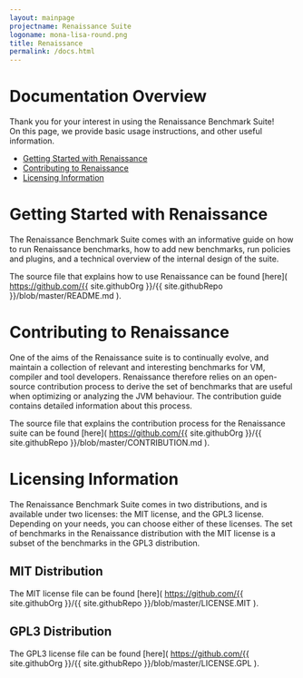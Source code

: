 ```yaml
---
layout: mainpage
projectname: Renaissance Suite
logoname: mona-lisa-round.png
title: Renaissance
permalink: /docs.html
---
```



# Documentation Overview

Thank you for your interest in using the Renaissance Benchmark Suite!
<br/>
On this page, we provide basic usage instructions, and other useful information.

- [Getting Started with Renaissance](#getting-started)
- [Contributing to Renaissance](#contributing)
- [Licensing Information](#licensing)


# <a name="getting-started"></a> Getting Started with Renaissance

The Renaissance Benchmark Suite comes with an informative guide
on how to run Renaissance benchmarks, how to add new benchmarks, run policies and plugins,
and a technical overview of the internal design of the suite.

<div id="contribution-holder">
</div>
<script>
loadRemoteContent(
  "contribution-holder",
  "https://api.github.com/repos/{{ site.githubOrg }}/{{ site.githubRepo }}/contents/README.md",
  "{{ page.logoname }}",
  "markdown"
)
</script>

The source file that explains how to use Renaissance can be found
[here](
https://github.com/{{ site.githubOrg }}/{{ site.githubRepo }}/blob/master/README.md
).


# <a name="contributing"></a> Contributing to Renaissance

One of the aims of the Renaissance suite is to continually evolve,
and maintain a collection of relevant and interesting benchmarks
for VM, compiler and tool developers.
Renaissance therefore relies on an open-source contribution process
to derive the set of benchmarks that are useful when optimizing or analyzing the JVM behaviour.
The contribution guide contains detailed information about this process.

<div id="contribution-holder">
</div>
<script>
loadRemoteContent(
  "contribution-holder",
  "https://api.github.com/repos/{{ site.githubOrg }}/{{ site.githubRepo }}/contents/CONTRIBUTION.md",
  "{{ page.logoname }}",
  "markdown"
)
</script>

The source file that explains the contribution process for the Renaissance suite can be found
[here](
https://github.com/{{ site.githubOrg }}/{{ site.githubRepo }}/blob/master/CONTRIBUTION.md
).


# <a name="licensing"></a> Licensing Information

The Renaissance Benchmark Suite comes in two distributions,
and is available under two licenses: the MIT license, and the GPL3 license.
Depending on your needs, you can choose either of these licenses.
The set of benchmarks in the Renaissance distribution with the MIT license is a subset of the
benchmarks in the GPL3 distribution.


## MIT Distribution

The MIT license file can be found
[here](
https://github.com/{{ site.githubOrg }}/{{ site.githubRepo }}/blob/master/LICENSE.MIT
).

<div id="license-holder-mit">
</div>
<script>
loadRemoteContent(
  "license-holder-mit",
  "https://api.github.com/repos/{{ site.githubOrg }}/{{ site.githubRepo }}/contents/LICENSE.MIT",
  "{{ page.logoname }}",
  "license"
)
</script>


## GPL3 Distribution

The GPL3 license file can be found
[here](
https://github.com/{{ site.githubOrg }}/{{ site.githubRepo }}/blob/master/LICENSE.GPL
).

<div id="license-holder-gpl">
</div>
<script>
loadRemoteContent(
  "license-holder-gpl",
  "https://api.github.com/repos/{{ site.githubOrg }}/{{ site.githubRepo }}/contents/LICENSE.GPL",
  "{{ page.logoname }}",
  "license"
)
</script>
